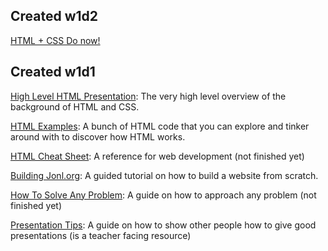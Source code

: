 ## Created w1d2

[HTML + CSS Do now!](html_css_do_now_1.md)

## Created w1d1

[High Level HTML Presentation](https://docs.google.com/presentation/d/1_2EnLDZypfYNI_9uQ4cOTy7UW5_bcxfLu0h_OJerkdA/edit#slide=id.ga2018f6cb_0_99): The very high level overview of the background of HTML and CSS.

[HTML Examples](html_examples.md): A bunch of HTML code that you can explore and tinker around with to discover how HTML works.

[HTML Cheat Sheet](web_development_cheatsheet.md): A reference for web development (not finished yet)

[Building Jonl.org](building_jonl.org.md): A guided tutorial on how to build a website from scratch.

[How To Solve Any Problem](../how_to_solve_any_problem.md): A guide on how to approach any problem (not finished yet)

[Presentation Tips](../presentation_tips.md): A guide on how to show other people how to give good presentations (is a teacher facing resource)
